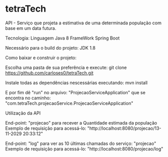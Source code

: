 # tetraTech

API - Serviço que projeta a estimativa de uma determinada população com base em um data futura.

Tecnologia: Linguagem Java 8
            FrameWork Spring Boot
               
               
Necessário para o build do projeto:
  JDK 1.8
  
Como baixar e construir o projeto:
  
  Escolha uma pasta de sua preferência e execute:
    git clone https://github.com/carloses0/tetraTech.git
    
  Instale todas as dependências nescessárias executando:
    mvn install
  
  E por fim dê "run" no arquivo: "ProjecaoServiceApplication" que se encontra no caminho: "com.tetraTech.projecaoService.ProjecaoServiceApplication"
  
Utilização da API
  
   End-point: "projecao" para recever a Quantidade estimada da população
    Exemplo de requisição para acessá-lo: "http://localhost:8080/projecao/13-11-2029 20:33:12"
    
   End-point: "log" para ver as 10 últimas chamadas do serviço: "projecao"
    Exemplo de requisição para acessá-lo: "http://localhost:8080/projecao/log"
